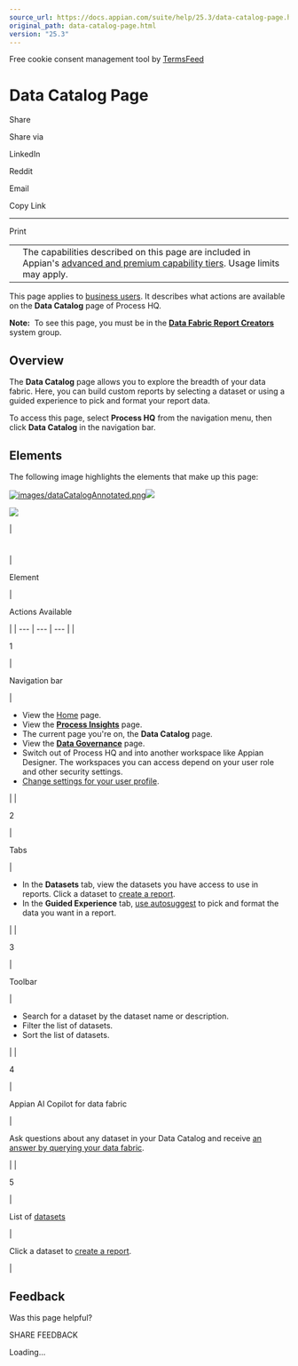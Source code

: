 ```yaml
---
source_url: https://docs.appian.com/suite/help/25.3/data-catalog-page.html
original_path: data-catalog-page.html
version: "25.3"
---
```


Free cookie consent management tool by [TermsFeed](https://www.termsfeed.com/)

# Data Catalog Page

Share

Share via

LinkedIn

Reddit

Email

Copy Link

* * *

Print

<table><tbody><tr><td><i class="fa fa-info-circle" aria-hidden="true"></i></td><td>The capabilities described on this page are included in Appian's <a href="/suite/help/25.3/Appian_Tiers.html">advanced and premium capability tiers</a>. Usage limits may apply.</td></tr></tbody></table>

This page applies to [business users](processhq.html#-business-users). It describes what actions are available on the **Data Catalog** page of Process HQ.

**Note:**  To see this page, you must be in the [**Data Fabric Report Creators**](System_Groups.html#data-fabric-report-creators) system group.

## Overview

The **Data Catalog** page allows you to explore the breadth of your data fabric. Here, you can build custom reports by selecting a dataset or using a guided experience to pick and format your report data.

To access this page, select **Process HQ** from the navigation menu, then click **Data Catalog** in the navigation bar.

## Elements

The following image highlights the elements that make up this page:

[![images/dataCatalogAnnotated.png](images/dataCatalogAnnotated.png)![](/suite/help/25.3/images/rn/zoom_magnify_center.png)](#img619)

[![](images/dataCatalogAnnotated.png)](#_)

|
#

 |

Element

 |

Actions Available

 |
| --- | --- | --- |
|

1

 |

Navigation bar

 |

-   View the [Home](process-hq-landing-page.html) page.
-   View the [**Process Insights**](process-insights-page.html) page.
-   The current page you're on, the **Data Catalog** page.
-   View the [**Data Governance**](data-governance-page.html) page.
-   Switch out of Process HQ and into another workspace like Appian Designer. The workspaces you can access depend on your user role and other security settings.
-   [Change settings for your user profile](Settings_Page.html).

 |
|

2

 |

Tabs

 |

-   In the **Datasets** tab, view the datasets you have access to use in reports. Click a dataset to [create a report](manage-reports-and-dashboards.html#start-from-a-dataset).
-   In the **Guided Experience** tab, [use autosuggest](manage-reports-and-dashboards.html#start-with-the-guided-experience) to pick and format the data you want in a report.

 |
|

3

 |

Toolbar

 |

-   Search for a dataset by the dataset name or description.
-   Filter the list of datasets.
-   Sort the list of datasets.

 |
|

4

 |

Appian AI Copilot for data fabric

 |

Ask questions about any dataset in your Data Catalog and receive [an answer by querying your data fabric](allow-users-to-build-reports.html#ai-copilot-for-data-fabric).

 |
|

5

 |

List of [datasets](allow-users-to-build-reports.html#datasets)

 |

Click a dataset to [create a report](manage-reports-and-dashboards.html#create-a-report).

 |

## Feedback

Was this page helpful?

SHARE FEEDBACK

Loading...